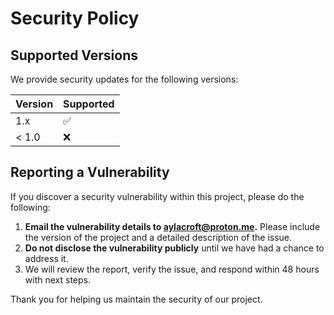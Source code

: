 # Security Policy

## Supported Versions

We provide security updates for the following versions:

| Version | Supported          |
| ------- | ------------------ |
| 1.x     | :white_check_mark: |
| < 1.0   | :x:                |

## Reporting a Vulnerability

If you discover a security vulnerability within this project, please do the following:

1. **Email the vulnerability details to [aylacroft@proton.me](mailto:aylacroft@proton.me).** Please include the version of the project and a detailed description of the issue.
2. **Do not disclose the vulnerability publicly** until we have had a chance to address it.
3. We will review the report, verify the issue, and respond within 48 hours with next steps.

Thank you for helping us maintain the security of our project.

